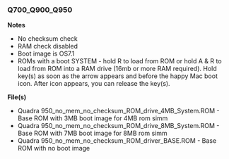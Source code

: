### Q700_Q900_Q950

**Notes**
  - No checksum check
  - RAM check disabled
  - Boot image is OS7.1
  - ROMs with a boot SYSTEM - hold R to load from ROM or hold A & R to load from ROM into a RAM drive (16mb or more RAM required). Hold key(s) as soon as the arrow appears and before the happy Mac boot icon. After icon appears, you can release the key(s).

  **File(s)**
  - Quadra 950_no_mem_no_checksum_ROM_drive_4MB_System.ROM - Base ROM with 3MB boot image for 4MB rom simm
  - Quadra 950_no_mem_no_checksum_ROM_drive_8MB_System.ROM - Base ROM with 7MB boot image for 8MB rom simm
  - Quadra 950_no_mem_no_checksum_ROM_driver_BASE.ROM - Base ROM with no boot image
